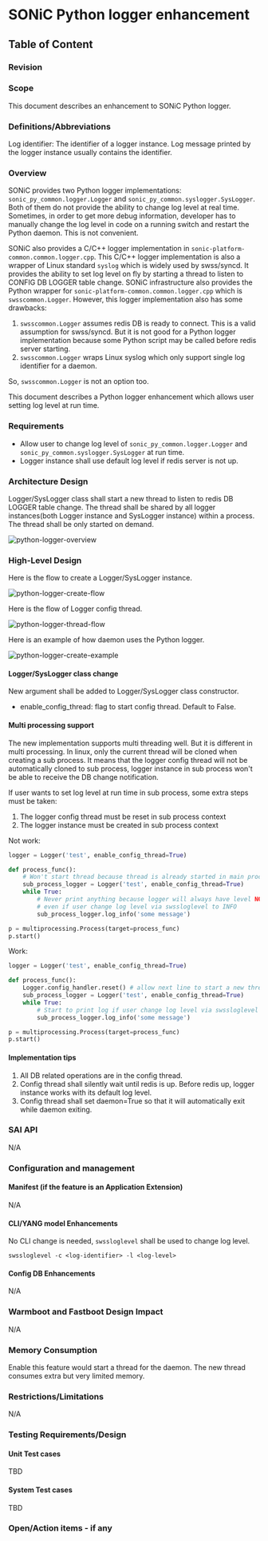 # SONiC Python logger enhancement #

## Table of Content

### Revision

### Scope

This document describes an enhancement to SONiC Python logger.

### Definitions/Abbreviations

Log identifier: The identifier of a logger instance. Log message printed by the logger instance usually contains the identifier.

### Overview

SONiC provides two Python logger implementations: `sonic_py_common.logger.Logger` and `sonic_py_common.syslogger.SysLogger`. Both of them do not provide the ability to change log level at real time. Sometimes, in order to get more debug information, developer has to manually change the log level in code on a running switch and restart the Python daemon. This is not convenient.

SONiC also provides a C/C++ logger implementation in `sonic-platform-common.common.logger.cpp`. This C/C++ logger implementation is also a wrapper of Linux standard `syslog` which is widely used by swss/syncd. It provides the ability to set log level on fly by starting a thread to listen to CONFIG DB LOGGER table change. SONiC infrastructure also provides the Python wrapper for `sonic-platform-common.common.logger.cpp` which is `swsscommon.Logger`. However, this logger implementation also has some drawbacks:


1. `swsscommon.Logger` assumes redis DB is ready to connect. This is a valid assumption for swss/syncd. But it is not good for a Python logger implementation because some Python script may be called before redis server starting.
2. `swsscommon.Logger` wraps Linux syslog which only support single log identifier for a daemon. 

So, `swsscommon.Logger` is not an option too.

This document describes a Python logger enhancement which allows user setting log level at run time.

### Requirements

- Allow user to change log level of `sonic_py_common.logger.Logger` and `sonic_py_common.syslogger.SysLogger` at run time.
- Logger instance shall use default log level if redis server is not up.

### Architecture Design

Logger/SysLogger class shall start a new thread to listen to redis DB LOGGER table change. The thread shall be shared by all logger instances(both Logger instance and SysLogger instance) within a process. The thread shall be only started on demand.

![python-logger-overview](/doc/syslog/images/python_logger_overview.svg)

### High-Level Design

Here is the flow to create a Logger/SysLogger instance.

![python-logger-create-flow](/doc/syslog/images/python_logger_create_flow.svg)

Here is the flow of Logger config thread.

![python-logger-thread-flow](/doc/syslog/images/python_logger_thread_flow.svg)

Here is an example of how daemon uses the Python logger.

![python-logger-create-example](/doc/syslog/images/python_logger_create_example.svg)

#### Logger/SysLogger class change

New argument shall be added to Logger/SysLogger class constructor.

- enable_config_thread: flag to start config thread. Default to False.

#### Multi processing support

The new implementation supports multi threading well. But it is different in multi processing. In linux, only the current thread will be cloned when creating a sub process. It means that the logger config thread will not be automatically cloned to sub process, logger instance in sub process won't be able to receive the DB change notification.

If user wants to set log level at run time in sub process, some extra steps must be taken:

1. The logger config thread must be reset in sub process context
2. The logger instance must be created in sub process context

Not work:
```python
logger = Logger('test', enable_config_thread=True)

def process_func():
    # Won't start thread because thread is already started in main process
    sub_process_logger = Logger('test', enable_config_thread=True)
    while True:
        # Never print anything because logger will always have level NOTICE 
        # even if user change log level via swssloglevel to INFO
        sub_process_logger.log_info('some message')   

p = multiprocessing.Process(target=process_func)
p.start()
```

Work:
```python
logger = Logger('test', enable_config_thread=True)

def process_func():
    Logger.config_handler.reset() # allow next line to start a new thread
    sub_process_logger = Logger('test', enable_config_thread=True)
    while True:
        # Start to print log if user change log level via swssloglevel to INFO
        sub_process_logger.log_info('some message')   

p = multiprocessing.Process(target=process_func)
p.start()
```

#### Implementation tips

1. All DB related operations are in the config thread. 
2. Config thread shall silently wait until redis is up. Before redis up, logger instance works with its default log level.
3. Config thread shall set daemon=True so that it will automatically exit while daemon exiting.

####

### SAI API

N/A

### Configuration and management

#### Manifest (if the feature is an Application Extension)

N/A

#### CLI/YANG model Enhancements

No CLI change is needed, `swssloglevel` shall be used to change log level.

```
swssloglevel -c <log-identifier> -l <log-level>
```

#### Config DB Enhancements

N/A

### Warmboot and Fastboot Design Impact

N/A

### Memory Consumption

Enable this feature would start a thread for the daemon. The new thread consumes extra but very limited memory.

### Restrictions/Limitations

N/A

### Testing Requirements/Design

#### Unit Test cases

TBD

#### System Test cases

TBD

### Open/Action items - if any
